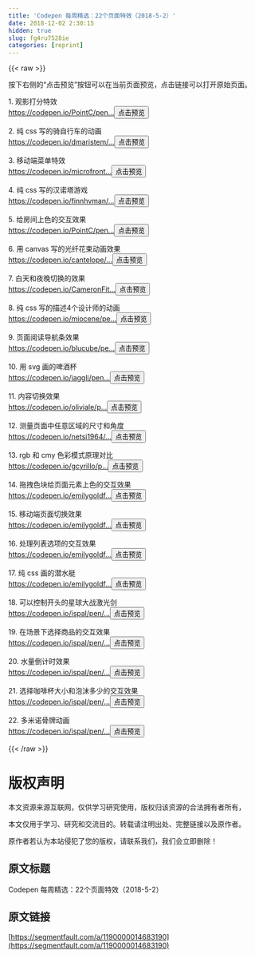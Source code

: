 ```yaml
---
title: 'Codepen 每周精选：22个页面特效（2018-5-2）' 
date: 2018-12-02 2:30:15
hidden: true
slug: fg4ru7528ie
categories: [reprint]
---
```


{{< raw >}}

                    
<p>按下右侧的“点击预览”按钮可以在当前页面预览，点击链接可以打开原始页面。</p>
<p>1. 观影打分特效<br><a href="https://codepen.io/PointC/pen/devBRB" rel="nofollow noreferrer" target="_blank">https://codepen.io/PointC/pen...</a><button class="btn btn-xs btn-default ml10 preview" data-url="PointC/pen/devBRB" data-typeid="3">点击预览</button></p>
<p>2. 纯 css 写的骑自行车的动画<br><a href="https://codepen.io/dmaristem/pen/RLeXXK" rel="nofollow noreferrer" target="_blank">https://codepen.io/dmaristem/...</a><button class="btn btn-xs btn-default ml10 preview" data-url="dmaristem/pen/RLeXXK" data-typeid="3">点击预览</button></p>
<p>3. 移动端菜单特效<br><a href="https://codepen.io/microfront/pen/LdwbaV" rel="nofollow noreferrer" target="_blank">https://codepen.io/microfront...</a><button class="btn btn-xs btn-default ml10 preview" data-url="microfront/pen/LdwbaV" data-typeid="3">点击预览</button></p>
<p>4. 纯 css 写的汉诺塔游戏<br><a href="https://codepen.io/finnhvman/pen/gzmMaa" rel="nofollow noreferrer" target="_blank">https://codepen.io/finnhvman/...</a><button class="btn btn-xs btn-default ml10 preview" data-url="finnhvman/pen/gzmMaa" data-typeid="3">点击预览</button></p>
<p>5. 给房间上色的交互效果<br><a href="https://codepen.io/PointC/pen/KRWgOK" rel="nofollow noreferrer" target="_blank">https://codepen.io/PointC/pen...</a><button class="btn btn-xs btn-default ml10 preview" data-url="PointC/pen/KRWgOK" data-typeid="3">点击预览</button></p>
<p>6. 用 canvas 写的光纤花束动画效果<br><a href="https://codepen.io/cantelope/pen/QrdKVL" rel="nofollow noreferrer" target="_blank">https://codepen.io/cantelope/...</a><button class="btn btn-xs btn-default ml10 preview" data-url="cantelope/pen/QrdKVL" data-typeid="3">点击预览</button></p>
<p>7. 白天和夜晚切换的效果<br><a href="https://codepen.io/CameronFitzwilliam/pen/QrdLyN" rel="nofollow noreferrer" target="_blank">https://codepen.io/CameronFit...</a><button class="btn btn-xs btn-default ml10 preview" data-url="CameronFitzwilliam/pen/QrdLyN" data-typeid="3">点击预览</button></p>
<p>8. 纯 css 写的描述4个设计师的动画<br><a href="https://codepen.io/miocene/pen/WJRXVg" rel="nofollow noreferrer" target="_blank">https://codepen.io/miocene/pe...</a><button class="btn btn-xs btn-default ml10 preview" data-url="miocene/pen/WJRXVg" data-typeid="3">点击预览</button></p>
<p>9. 页面阅读导航条效果<br><a href="https://codepen.io/blucube/pen/bdGgzg" rel="nofollow noreferrer" target="_blank">https://codepen.io/blucube/pe...</a><button class="btn btn-xs btn-default ml10 preview" data-url="blucube/pen/bdGgzg" data-typeid="3">点击预览</button></p>
<p>10. 用 svg 画的啤酒杯<br><a href="https://codepen.io/jaggli/pen/VxKedq" rel="nofollow noreferrer" target="_blank">https://codepen.io/jaggli/pen...</a><button class="btn btn-xs btn-default ml10 preview" data-url="jaggli/pen/VxKedq" data-typeid="3">点击预览</button></p>
<p>11. 内容切换效果<br><a href="https://codepen.io/oliviale/pen/WJoqNZ" rel="nofollow noreferrer" target="_blank">https://codepen.io/oliviale/p...</a><button class="btn btn-xs btn-default ml10 preview" data-url="oliviale/pen/WJoqNZ" data-typeid="3">点击预览</button></p>
<p>12. 测量页面中任意区域的尺寸和角度<br><a href="https://codepen.io/netsi1964/pen/deOBVM" rel="nofollow noreferrer" target="_blank">https://codepen.io/netsi1964/...</a><button class="btn btn-xs btn-default ml10 preview" data-url="netsi1964/pen/deOBVM" data-typeid="3">点击预览</button></p>
<p>13. rgb 和 cmy 色彩模式原理对比<br><a href="https://codepen.io/gcyrillo/pen/eMWEBe" rel="nofollow noreferrer" target="_blank">https://codepen.io/gcyrillo/p...</a><button class="btn btn-xs btn-default ml10 preview" data-url="gcyrillo/pen/eMWEBe" data-typeid="3">点击预览</button></p>
<p>14. 拖拽色块给页面元素上色的交互效果<br><a href="https://codepen.io/emilygoldfein/pen/BROKox" rel="nofollow noreferrer" target="_blank">https://codepen.io/emilygoldf...</a><button class="btn btn-xs btn-default ml10 preview" data-url="emilygoldfein/pen/BROKox" data-typeid="3">点击预览</button></p>
<p>15. 移动端页面切换效果<br><a href="https://codepen.io/emilygoldfein/pen/rmvemz" rel="nofollow noreferrer" target="_blank">https://codepen.io/emilygoldf...</a><button class="btn btn-xs btn-default ml10 preview" data-url="emilygoldfein/pen/rmvemz" data-typeid="3">点击预览</button></p>
<p>16. 处理列表选项的交互效果<br><a href="https://codepen.io/emilygoldfein/pen/Pmpvpg" rel="nofollow noreferrer" target="_blank">https://codepen.io/emilygoldf...</a><button class="btn btn-xs btn-default ml10 preview" data-url="emilygoldfein/pen/Pmpvpg" data-typeid="3">点击预览</button></p>
<p>17. 纯 css 画的潜水艇<br><a href="https://codepen.io/emilygoldfein/pen/bWBrgy" rel="nofollow noreferrer" target="_blank">https://codepen.io/emilygoldf...</a><button class="btn btn-xs btn-default ml10 preview" data-url="emilygoldfein/pen/bWBrgy" data-typeid="3">点击预览</button></p>
<p>18. 可以控制开头的星球大战激光剑<br><a href="https://codepen.io/ispal/pen/bEQEgM" rel="nofollow noreferrer" target="_blank">https://codepen.io/ispal/pen/...</a><button class="btn btn-xs btn-default ml10 preview" data-url="ispal/pen/bEQEgM" data-typeid="3">点击预览</button></p>
<p>19. 在场景下选择商品的交互效果<br><a href="https://codepen.io/ispal/pen/VWPJRd" rel="nofollow noreferrer" target="_blank">https://codepen.io/ispal/pen/...</a><button class="btn btn-xs btn-default ml10 preview" data-url="ispal/pen/VWPJRd" data-typeid="3">点击预览</button></p>
<p>20. 水量倒计时效果<br><a href="https://codepen.io/ispal/pen/LxjgEj" rel="nofollow noreferrer" target="_blank">https://codepen.io/ispal/pen/...</a><button class="btn btn-xs btn-default ml10 preview" data-url="ispal/pen/LxjgEj" data-typeid="3">点击预览</button></p>
<p>21. 选择咖啡杯大小和泡沫多少的交互效果<br><a href="https://codepen.io/ispal/pen/vgyBGX" rel="nofollow noreferrer" target="_blank">https://codepen.io/ispal/pen/...</a><button class="btn btn-xs btn-default ml10 preview" data-url="ispal/pen/vgyBGX" data-typeid="3">点击预览</button></p>
<p>22. 多米诺骨牌动画<br><a href="https://codepen.io/ispal/pen/MJjbdY" rel="nofollow noreferrer" target="_blank">https://codepen.io/ispal/pen/...</a><button class="btn btn-xs btn-default ml10 preview" data-url="ispal/pen/MJjbdY" data-typeid="3">点击预览</button></p>

                
{{< /raw >}}

# 版权声明
本文资源来源互联网，仅供学习研究使用，版权归该资源的合法拥有者所有，

本文仅用于学习、研究和交流目的。转载请注明出处、完整链接以及原作者。

原作者若认为本站侵犯了您的版权，请联系我们，我们会立即删除！

## 原文标题
Codepen 每周精选：22个页面特效（2018-5-2）

## 原文链接
[https://segmentfault.com/a/1190000014683190](https://segmentfault.com/a/1190000014683190)

